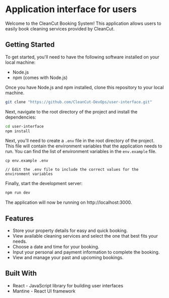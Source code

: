 # Application interface for users

Welcome to the CleanCut Booking System! This application allows users to easily book cleaning services provided by
CleanCut.

## Getting Started

To get started, you'll need to have the following software installed on your local machine:

- Node.js
- npm (comes with Node.js)

Once you have Node.js and npm installed, clone this repository to your local machine.

```bash
git clone "https://github.com/CleanCut-DevOps/user-interface.git"
``` 

Next, navigate to the root directory of the project and install the dependencies:

```bash
cd user-interface
npm install
```

Next, you'll need to create a `.env` file in the root directory of the project. This file will contain the environment
variables that the application needs to run. You can find the list of environment variables in the `env.example` file.

```base
cp env.example .env

// Edit the .env file to include the correct values for the environment variables
```

Finally, start the development server:

```bash
npm run dev
```

The application will now be running on http://localhost:3000.

## Features

- Store your property details for easy and quick booking.
- View available cleaning services and select the one that best fits your needs.
- Choose a date and time for your booking.
- Input your personal and payment information to complete the booking.
- View and manage your past and upcoming bookings.

## Built With

- React - JavaScript library for building user interfaces
- Mantine - React UI framework

